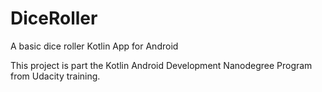 # DiceRoller

A basic dice roller Kotlin App for Android

This project is part the Kotlin Android Development Nanodegree Program from Udacity training.
